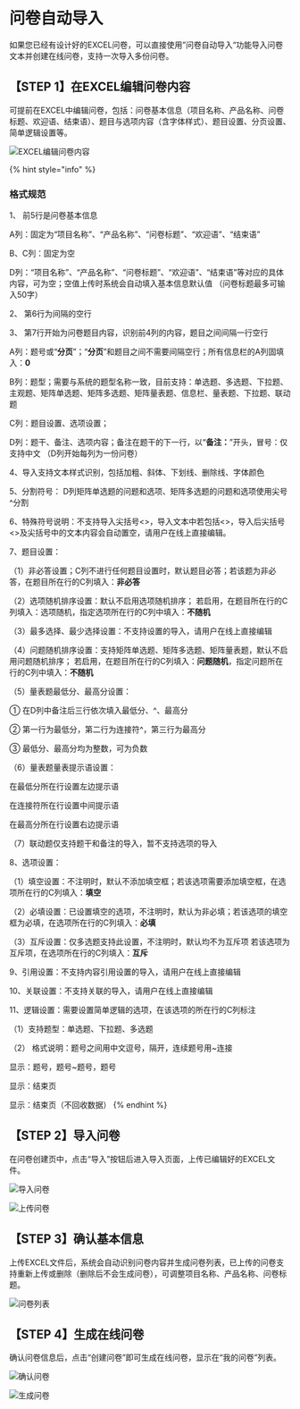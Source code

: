# 问卷自动导入

如果您已经有设计好的EXCEL问卷，可以直接使用”问卷自动导入“功能导入问卷文本并创建在线问卷，支持一次导入多份问卷。

## 【STEP 1】在EXCEL编辑问卷内容

可提前在EXCEL中编辑问卷，包括：问卷基本信息（项目名称、产品名称、问卷标题、欢迎语、结束语）、题目与选项内容（含字体样式）、题目设置、分页设置、简单逻辑设置等。

![EXCEL&#x7F16;&#x8F91;&#x95EE;&#x5377;&#x5185;&#x5BB9;](../../../.gitbook/assets/wen-juan-dao-ru-excel.jpg)

{% hint style="info" %}
### 格式规范 

1、 前5行是问卷基本信息

 A列：固定为“项目名称”、“产品名称”、“问卷标题”、“欢迎语”、“结束语” 

B、C列：固定为空 

D列：“项目名称”、“产品名称”、“问卷标题”、“欢迎语”、“结束语”等对应的具体内容，可为空；空值上传时系统会自动填入基本信息默认值 （问卷标题最多可输入50字）

2、 第6行为间隔的空行

3、 第7行开始为问卷题目内容，识别前4列的内容，题目之间间隔一行空行 

A列：题号或“**分页**”；“**分页**”和题目之间不需要间隔空行；所有信息栏的A列固填入：**0** 

B列：题型；需要与系统的题型名称一致，目前支持：单选题、多选题、下拉题、主观题、矩阵单选题、矩阵多选题、矩阵量表题、信息栏、量表题、下拉题、联动题 

C列：题目设置、选项设置； 

D列：题干、备注、选项内容；备注在题干的下一行，以“**备注：**”开头，冒号：仅支持中文 （D列开始每列为一份问卷）

4、导入支持文本样式识别，包括加粗、斜体、下划线、删除线、字体颜色

5、分割符号： D列矩阵单选题的问题和选项、矩阵多选题的问题和选项使用尖号^分割

6、特殊符号说明：不支持导入尖括号&lt;&gt;，导入文本中若包括&lt;&gt;，导入后尖括号&lt;&gt;及尖括号中的文本内容会自动置空，请用户在线上直接编辑。

7、题目设置： 

（1）非必答设置；C列不进行任何题目设置时，默认题目必答；若该题为非必答，在题目所在行的C列填入：**非必答** 

（2）选项随机排序设置：默认不启用选项随机排序； 若启用，在题目所在行的C列填入：选项随机，指定选项所在行的C列中填入：**不随机** 

（3）最多选择、最少选择设置：不支持设置的导入，请用户在线上直接编辑 

（4）问题随机排序设置：支持矩阵单选题、矩阵多选题、矩阵量表题，默认不启用问题随机排序； 若启用，在题目所在行的C列填入：**问题随机**，指定问题所在行的C列中填入：**不随机** 

（5）量表题最低分、最高分设置：

① 在D列中备注后三行依次填入最低分、^、最高分 

② 第一行为最低分，第二行为连接符^，第三行为最高分 

③ 最低分、最高分均为整数，可为负数 

（6）量表题量表提示语设置： 

在最低分所在行设置左边提示语 

在连接符所在行设置中间提示语 

在最高分所在行设置右边提示语 

（7）联动题仅支持题干和备注的导入，暂不支持选项的导入

8、选项设置： 

（1）填空设置：不注明时，默认不添加填空框；若该选项需要添加填空框，在选项所在行的C列填入：**填空** 

（2）必填设置：已设置填空的选项，不注明时，默认为非必填；若该选项的填空框为必填，在选项所在行的C列填入：**必填** 

（3）互斥设置：仅多选题支持此设置，不注明时，默认均不为互斥项 若该选项为互斥项，在选项所在行的C列填入：**互斥**

9、引用设置：不支持内容引用设置的导入，请用户在线上直接编辑

10、关联设置：不支持关联的导入，请用户在线上直接编辑

11、逻辑设置：需要设置简单逻辑的选项，在该选项的所在行的C列标注 

（1）支持题型：单选题、下拉题、多选题 

（2） 格式说明：题号之间用中文逗号，隔开，连续题号用~连接 

显示：题号，题号~题号，题号 

显示：结束页 

显示：结束页（不回收数据）
{% endhint %}

## 【STEP 2】导入问卷

在问卷创建页中，点击“导入”按钮后进入导入页面，上传已编辑好的EXCEL文件。

![&#x5BFC;&#x5165;&#x95EE;&#x5377;](../../../.gitbook/assets/image%20%28413%29.png)

![&#x4E0A;&#x4F20;&#x95EE;&#x5377;](../../../.gitbook/assets/image%20%28361%29.png)

## 【STEP 3】确认基本信息

上传EXCEL文件后，系统会自动识别问卷内容并生成问卷列表，已上传的问卷支持重新上传或删除（删除后不会生成问卷），可调整项目名称、产品名称、问卷标题。

![&#x95EE;&#x5377;&#x5217;&#x8868;](../../../.gitbook/assets/image%20%28158%29.png)

## 【STEP 4】生成在线问卷

确认问卷信息后，点击“创建问卷”即可生成在线问卷，显示在“我的问卷”列表。

![&#x786E;&#x8BA4;&#x95EE;&#x5377;](../../../.gitbook/assets/image%20%2880%29.png)

![&#x751F;&#x6210;&#x95EE;&#x5377;](../../../.gitbook/assets/image%20%28422%29.png)

